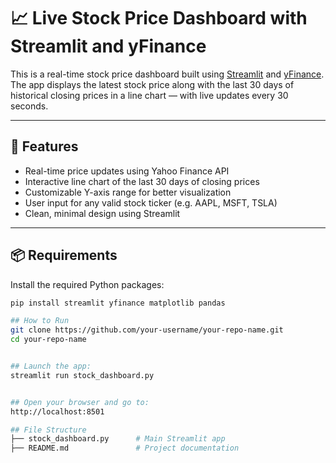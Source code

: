 # 📈 Live Stock Price Dashboard with Streamlit and yFinance

This is a real-time stock price dashboard built using [Streamlit](https://streamlit.io/) and [yFinance](https://pypi.org/project/yfinance/). The app displays the latest stock price along with the last 30 days of historical closing prices in a line chart — with live updates every 30 seconds.

---

## 🚀 Features

- Real-time price updates using Yahoo Finance API
- Interactive line chart of the last 30 days of closing prices
- Customizable Y-axis range for better visualization
- User input for any valid stock ticker (e.g. AAPL, MSFT, TSLA)
- Clean, minimal design using Streamlit

---

## 📦 Requirements

Install the required Python packages:

```bash
pip install streamlit yfinance matplotlib pandas

## How to Run
git clone https://github.com/your-username/your-repo-name.git
cd your-repo-name


## Launch the app:
streamlit run stock_dashboard.py


## Open your browser and go to:
http://localhost:8501

## File Structure
├── stock_dashboard.py      # Main Streamlit app
├── README.md               # Project documentation


